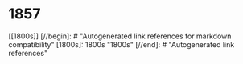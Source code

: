 # 1857

[[1800s]]
[//begin]: # "Autogenerated link references for markdown compatibility"
[1800s]: 1800s "1800s"
[//end]: # "Autogenerated link references"
